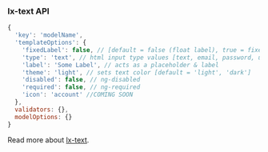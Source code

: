### lx-text API

```javascript
{
  'key': 'modelName',
  'templateOptions': {
    'fixedLabel': false, // [default = false (float label), true = fixed label]
    'type': 'text', // html input type values [text, email, password, url, number]
    'label': 'Some Label', // acts as a placeholder & label
    'theme': 'light', // sets text color [default = 'light', 'dark']
    'disabled': false, // ng-disabled
    'required': false, // ng-required
    'icon': 'account' //COMING SOON
  }, 
  validators: {},
  modelOptions: {}
}
```

Read more about [lx-text](http://ui.lumapps.com/directives/text-fields).
